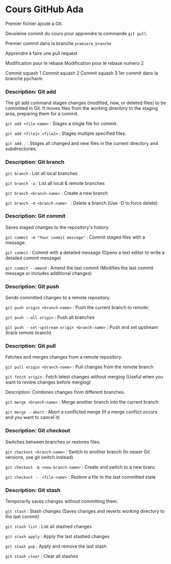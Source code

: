 # Cours GitHub Ada

Premier fichier ajouté à Git.

Deuxième commit du cours pour apprendre la commande `git pull`.

Premier commit dans la branche `premiere_branche`

Apprendre à faire une pull request

Modification pour le rebase
Modification pour le rebase numero 2

Commit squash 1
Commit squash 2
Commit squash 3
1er commit dans la branche pycharm

### Description: Git add

The git add command stages changes (modified, new, or deleted files) to be committed in Git. It moves files from the working directory to the staging area, preparing them for a commit.

`git add <file-name>` : Stages a single file for commit.

`git add <file1> <file2>` :  Stages multiple specified files.

`git add .` : Stages all changed and new files in the current directory and subdirectories.


### Description: Git branch

`git branch` : List all local branches

`git branch -a` : List all local & remote branches

`git branch <branch-name>` : Create a new branch

`git branch -d <branch-name> ` : Delete a branch (Use -D to force delete)


### Description: Git commit

Saves staged changes to the repository's history.

`git commit -m "Your commit message"` : Commit staged files with a message:

`git commit` : Commit with a detailed message (Opens a text editor to write a detailed commit message)

`git commit --amend` : Amend the last commit (Modifies the last commit message or includes additional changes)

### Description: Git push

Sends committed changes to a remote repository.

`git push origin <branch-name>` : Push the current branch to remote:

`git push --all origin` : Push all branches

`git push --set-upstream origin <branch-name>` : Push and set upstream (track remote branch)

### Description: Git pull

Fetches and merges changes from a remote repository.

`git pull origin <branch-name>` : Pull changes from the remote branch

`git fetch origin` : Fetch latest changes without merging (Useful when you want to review changes before merging)

Description: Combines changes from different branches.

`git merge <branch-name>` : Merge another branch into the current branch

`git merge --abort` : Abort a conflicted merge (If a merge conflict occurs and you want to cancel it)

### Description: Git checkout 

Switches between branches or restores files.

`git checkout <branch-name>` : Switch to another branch (In newer Git versions, use git switch <branch-name> instead)

`git checkout -b <new-branch-name>` : Create and switch to a new branc

`git checkout -- <file-name>` : Restore a file to the last committed state

### Description: Git stash 

Temporarily saves changes without committing them.

``git stash`` : Stash changes (Saves changes and reverts working directory to the last commit)

``git stash list`` : List all stashed changes

``git stash apply`` : Apply the last stashed changes

``git stash pop`` : Apply and remove the last stash

``git stash clear`` : Clear all stashes
